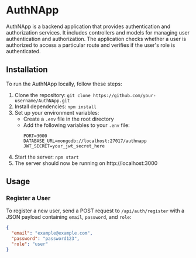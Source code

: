 # AuthNApp

AuthNApp is a backend application that provides authentication and authorization services. It includes controllers and models for managing user authentication and authorization. The application checks whether a user is authorized to access a particular route and verifies if the user's role is authenticated.

## Installation

To run the AuthNApp locally, follow these steps:

1. Clone the repository: `git clone https://github.com/your-username/AuthNApp.git`
2. Install dependencies: `npm install`
3. Set up your environment variables:
   - Create a `.env` file in the root directory
   - Add the following variables to your `.env` file:
     ```
     PORT=3000
     DATABASE_URL=mongodb://localhost:27017/authnapp
     JWT_SECRET=your_jwt_secret_here
     ```
4. Start the server: `npm start`
5. The server should now be running on http://localhost:3000

## Usage

### Register a User

To register a new user, send a POST request to `/api/auth/register` with a JSON payload containing `email`, `password`, and `role`:

```json
{
  "email": "example@example.com",
  "password": "password123",
  "role": "user"
}
